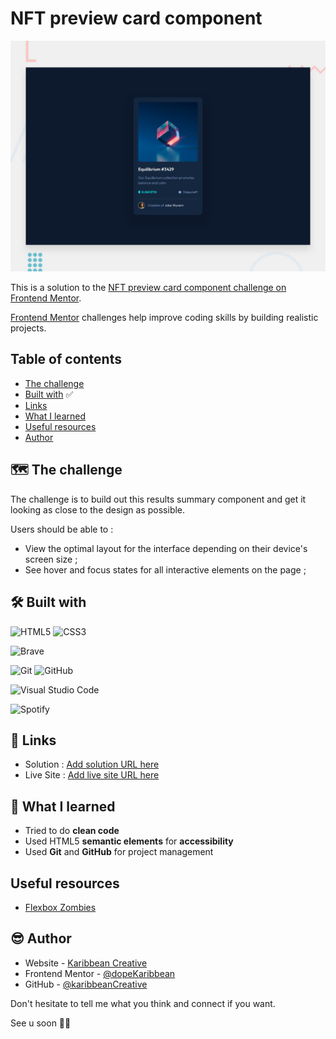 # NFT preview card component

![Design preview for the NFT preview card component coding challenge](assets/design/desktop-preview.jpg)

This is a solution to the [NFT preview card component challenge on Frontend Mentor](https://www.frontendmentor.io/challenges/nft-preview-card-component-SbdUL_w0U). 

[Frontend Mentor](https://www.frontendmentor.io) challenges help improve coding skills by building realistic projects.



## Table of contents

- [The challenge](#the-challenge)
- [Built with](#built-with) ✅
- [Links](#links)
- [What I learned](#what-i-learned)
- [Useful resources](#useful-resources)
- [Author](#author)



## 🗺️ The challenge

The challenge is to build out this results summary component and get it looking as close to the design as possible.

Users should be able to :
- View the optimal layout for the interface depending on their device's screen size ;
- See hover and focus states for all interactive elements on the page ;



## 🛠️ Built with

![HTML5](https://img.shields.io/badge/html5-%23E34F26.svg?style=for-the-badge&logo=html5&logoColor=white)
![CSS3](https://img.shields.io/badge/css3-%231572B6.svg?style=for-the-badge&logo=css3&logoColor=white)

![Brave](https://img.shields.io/badge/Brave-FB542B?style=for-the-badge&logo=Brave&logoColor=white)

![Git](https://img.shields.io/badge/git-%23F05033.svg?style=for-the-badge&logo=git&logoColor=white)
![GitHub](https://img.shields.io/badge/github-%23121011.svg?style=for-the-badge&logo=github&logoColor=white)

![Visual Studio Code](https://img.shields.io/badge/Visual%20Studio%20Code-0078d7.svg?style=for-the-badge&logo=visual-studio-code&logoColor=white)

![Spotify](https://img.shields.io/badge/Spotify-1ED760?style=for-the-badge&logo=spotify&logoColor=white)



## 🔗 Links

- Solution : [Add solution URL here](https://your-solution-url.com)
- Live Site : [Add live site URL here](https://your-live-site-url.com)



## 🧠 What I learned

* Tried to do **clean code**
* Used HTML5 **semantic elements** for **accessibility**
* Used **Git** and **GitHub** for project management



## Useful resources

- [Flexbox Zombies](https://mastery.games/flexboxzombies/)


## 😎 Author

- Website - [Karibbean Creative](https://karibbeancreative.xyz/)
- Frontend Mentor - [@dopeKaribbean](https://www.frontendmentor.io/profile/dopeKaribbean)
- GitHub - [@karibbeanCreative](https://github.com/karibbeanCreative)

Don't hesitate to tell me what you think and connect if you want.

See u soon ✌🏽